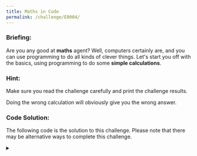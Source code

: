 ```yaml
---
title: Maths in Code
permalink: /challenge/E0004/
---
```


### Briefing: 
Are you any good at **maths** agent? Well, computers certainly are, and you can use programming to do all kinds of clever things. Let's start you off with the basics, using programming to do some **simple calculations**.

### Hint: 
Make sure you read the challenge carefully and print the challenge results.

Doing the wrong calculation will obviously give you the wrong answer.

### Code Solution: 
The following code is the solution to this challenge. Please note that there may be alternative ways to complete this challenge.

<details class="has-spoiler spoiler-span">
  <summary></summary>
  <pre><code class="language-python">
# CHALLENGE 1: Multiply 80 by 512 and save it to a variable called ch1.
ch1 = 80*512

# CHALLENGE 2: Add 1024 to 768 and save it to a variable called ch2.
ch2 = 1024+768

# CHALLENGE 3: Do 40 minus 100 and save it to a variable called ch3.
ch3 = 40-100

# CHALLENGE 4: Divide 33 by 6 and save it to a variable called ch4.
ch4 = 33/6

# CHALLENGE 5: Do 2 to the power of 6 and save it to a variable called ch5.
ch5 = 2**6

# CHALLENGE 6: Save 0.33 to a variable called ch6_1, and save 5 to a
#              variable called ch6_2. Multiply ch6_1 with ch6_2 and save
#              the result to a variable called ch6.
ch6_1 = 0.33
ch6_2 = 5
ch6 = ch6_1 * ch6_2

# CHALLENGE 7: Print out the following variables in order:
#              ch1, ch2, ch3, ch4, ch5, ch6
print(ch1)
print(ch2)
print(ch3)
print(ch4)
print(ch5)
print(ch6)
  </code></pre>
</details>
